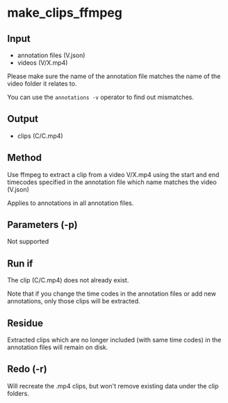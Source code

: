 # make_clips_ffmpeg

## Input

* annotation files (V.json)
* videos (V/X.mp4)

Please make sure the name of the annotation file matches the name of the video folder it relates to.

You can use the `annotations -v` operator to find out mismatches.

## Output

* clips (C/C.mp4)

## Method

Use ffmpeg to extract a clip 
from a video V/X.mp4
using the start and end timecodes 
specified in the annotation file 
which name matches the video (V.json)

Applies to annotations 
in all annotation files.

## Parameters (-p)

Not supported

## Run if

The clip (C/C.mp4) does not already exist.

Note that if you change the time codes in the annotation files or add new annotations, only those clips will be extracted.

## Residue

Extracted clips which are no longer included (with same time codes) in the annotation files will remain on disk.

## Redo (-r)

Will recreate the .mp4 clips, 
but won't remove existing data under the clip folders.


